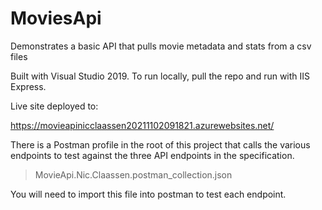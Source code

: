 # MoviesApi
Demonstrates a basic API that pulls movie metadata and stats from a csv files

Built with Visual Studio 2019. To run locally, pull the repo and run with IIS Express.

Live site deployed to:

https://movieapinicclaassen20211102091821.azurewebsites.net/

There is a Postman profile in the root of this project that calls the various endpoints to test against the three API endpoints in the specification.

> MovieApi.Nic.Claassen.postman_collection.json

You will need to import this file into postman to test each endpoint.
